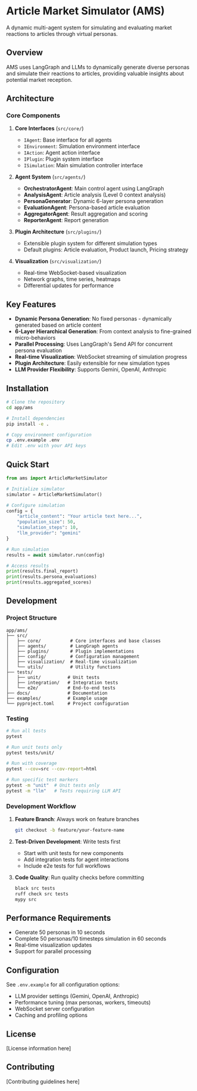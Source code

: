 # Article Market Simulator (AMS)

A dynamic multi-agent system for simulating and evaluating market reactions to articles through virtual personas.

## Overview

AMS uses LangGraph and LLMs to dynamically generate diverse personas and simulate their reactions to articles, providing valuable insights about potential market reception.

## Architecture

### Core Components

1. **Core Interfaces** (`src/core/`)
   - `IAgent`: Base interface for all agents
   - `IEnvironment`: Simulation environment interface
   - `IAction`: Agent action interface
   - `IPlugin`: Plugin system interface
   - `ISimulation`: Main simulation controller interface

2. **Agent System** (`src/agents/`)
   - **OrchestratorAgent**: Main control agent using LangGraph
   - **AnalysisAgent**: Article analysis (Level 0 context analysis)
   - **PersonaGenerator**: Dynamic 6-layer persona generation
   - **EvaluationAgent**: Persona-based article evaluation
   - **AggregatorAgent**: Result aggregation and scoring
   - **ReporterAgent**: Report generation

3. **Plugin Architecture** (`src/plugins/`)
   - Extensible plugin system for different simulation types
   - Default plugins: Article evaluation, Product launch, Pricing strategy

4. **Visualization** (`src/visualization/`)
   - Real-time WebSocket-based visualization
   - Network graphs, time series, heatmaps
   - Differential updates for performance

## Key Features

- **Dynamic Persona Generation**: No fixed personas - dynamically generated based on article content
- **6-Layer Hierarchical Generation**: From context analysis to fine-grained micro-behaviors
- **Parallel Processing**: Uses LangGraph's Send API for concurrent persona evaluation
- **Real-time Visualization**: WebSocket streaming of simulation progress
- **Plugin Architecture**: Easily extensible for new simulation types
- **LLM Provider Flexibility**: Supports Gemini, OpenAI, Anthropic

## Installation

```bash
# Clone the repository
cd app/ams

# Install dependencies
pip install -e .

# Copy environment configuration
cp .env.example .env
# Edit .env with your API keys
```

## Quick Start

```python
from ams import ArticleMarketSimulator

# Initialize simulator
simulator = ArticleMarketSimulator()

# Configure simulation
config = {
    "article_content": "Your article text here...",
    "population_size": 50,
    "simulation_steps": 10,
    "llm_provider": "gemini"
}

# Run simulation
results = await simulator.run(config)

# Access results
print(results.final_report)
print(results.persona_evaluations)
print(results.aggregated_scores)
```

## Development

### Project Structure

```
app/ams/
├── src/
│   ├── core/           # Core interfaces and base classes
│   ├── agents/         # LangGraph agents
│   ├── plugins/        # Plugin implementations
│   ├── config/         # Configuration management
│   ├── visualization/  # Real-time visualization
│   └── utils/          # Utility functions
├── tests/
│   ├── unit/          # Unit tests
│   ├── integration/   # Integration tests
│   └── e2e/           # End-to-end tests
├── docs/              # Documentation
├── examples/          # Example usage
└── pyproject.toml     # Project configuration
```

### Testing

```bash
# Run all tests
pytest

# Run unit tests only
pytest tests/unit/

# Run with coverage
pytest --cov=src --cov-report=html

# Run specific test markers
pytest -m "unit"  # Unit tests only
pytest -m "llm"   # Tests requiring LLM API
```

### Development Workflow

1. **Feature Branch**: Always work on feature branches
   ```bash
   git checkout -b feature/your-feature-name
   ```

2. **Test-Driven Development**: Write tests first
   - Start with unit tests for new components
   - Add integration tests for agent interactions
   - Include e2e tests for full workflows

3. **Code Quality**: Run quality checks before committing
   ```bash
   black src tests
   ruff check src tests
   mypy src
   ```

## Performance Requirements

- Generate 50 personas in 10 seconds
- Complete 50 personas/10 timesteps simulation in 60 seconds
- Real-time visualization updates
- Support for parallel processing

## Configuration

See `.env.example` for all configuration options:

- LLM provider settings (Gemini, OpenAI, Anthropic)
- Performance tuning (max personas, workers, timeouts)
- WebSocket server configuration
- Caching and profiling options

## License

[License information here]

## Contributing

[Contributing guidelines here]